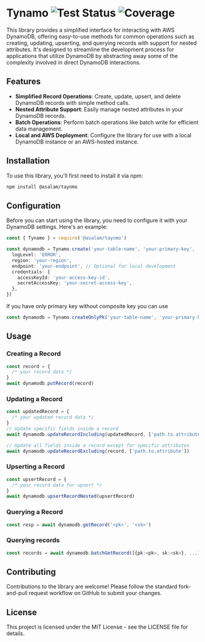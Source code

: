 # Tynamo ![Test Status](https://github.com/ahmed-abdelsalam/tynamo/actions/workflows/test.yml/badge.svg) ![Coverage](https://img.shields.io/endpoint?url=https://gist.githubusercontent.com/ahmed-abdelsalam/70e8c5f5a52c8c45b84351b01b698be4/raw/tynamo.json)

This library provides a simplified interface for interacting with AWS DynamoDB, offering easy-to-use methods for common operations such as creating, updating, upserting, and querying records with support for nested attributes. It's designed to streamline the development process for applications that utilize DynamoDB by abstracting away some of the complexity involved in direct DynamoDB interactions.

## Features

- **Simplified Record Operations**: Create, update, upsert, and delete DynamoDB records with simple method calls.
- **Nested Attribute Support**: Easily manage nested attributes in your DynamoDB records.
- **Batch Operations**: Perform batch operations like batch write for efficient data management.
- **Local and AWS Deployment**: Configure the library for use with a local DynamoDB instance or an AWS-hosted instance.

## Installation

To use this library, you'll first need to install it via npm:

```bash
npm install @asalam/taynmo
```

## Configuration

Before you can start using the library, you need to configure it with your DynamoDB settings. Here's an example:

```ts
const { Tynamo } = require('@asalam/taynmo')

const dynamodb = Tynamo.create('your-table-name', 'your-primary-key', 'your-sort-key', {
  logLevel: 'ERROR',
  region: 'your-region',
  endpoint: 'your-endpoint', // Optional for local development
  credentials: {
    accessKeyId: 'your-access-key-id',
    secretAccessKey: 'your-secret-access-key',
  },
})
```

If you have only primary key without composite key you can use

```ts
const dynamodb = Tynamo.createOnlyPk('your-table-name', 'your-primary-key')
```

## Usage

### Creating a Record

```ts
const record = {
  /* your record data */
}
await dynamodb.putRecord(record)
```

### Updating a Record

```ts
const updatedRecord = {
  /* your updated record data */
}
// Update specific fields inside a record
await dynamodb.updateRecordIncluding(updatedRecord, ['path.to.attribute'])

// Update all fields inside a record except for specific attributes
await dynamodb.updateRecordExcluding(record, ['path.to.attribute'])
```

### Upserting a Record

```ts
const upsertRecord = {
  /* your record data for upsert */
}
await dynamodb.upsertRecordNested(upsertRecord)
```

### Querying a Record

```ts
const resp = await dynamodb.getRecord('<pk>', '<sk>')
```

### Querying records

```ts
const records = await dynamodb.batchGetRecord([{pk:<pk>, sk:<sk>}, ...]);
```

## Contributing

Contributions to the library are welcome! Please follow the standard fork-and-pull request workflow on GitHub to submit your changes.

## License

This project is licensed under the MIT License - see the LICENSE file for details.
